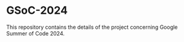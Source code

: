 # GSoC-2024
This repository contains the details of the project concerning Google Summer of Code 2024.
